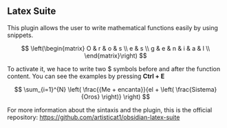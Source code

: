 ## Latex Suite
This plugin allows the user to write mathematical functions easily by using snippets.

$$
\left(\begin{matrix}
O & r & o & s \\
e & s \\
g & e & n & i & a & l \\
\end{matrix}\right)
$$

To activate it, we hace to write two $ symbols before and after the function content. You can see the examples by pressing **Ctrl + E**

$$
\sum_{i=1}^{N} \left( \frac{{Me + encanta}}{el + \left( \frac{Sistema}{Oros} \right)} \right)
$$

For more information about the sintaxis and the plugin, this is the official repository: https://github.com/artisticat1/obsidian-latex-suite
